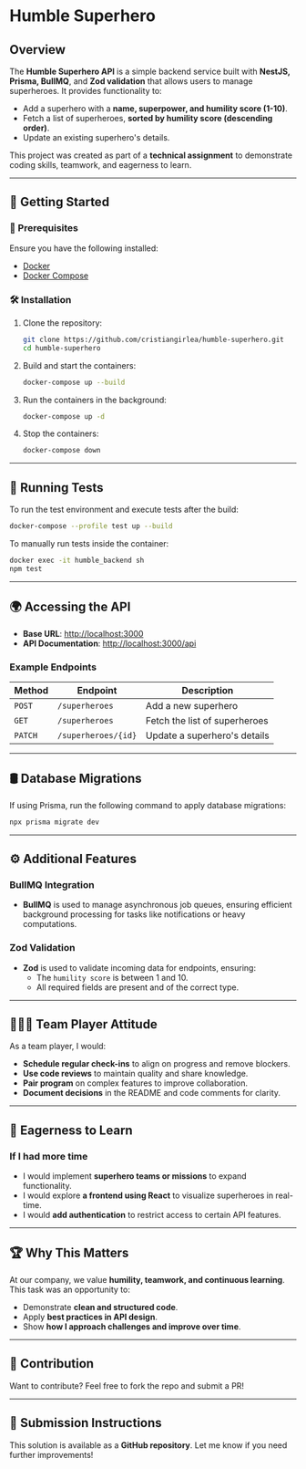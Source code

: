 # Humble Superhero

## Overview
The **Humble Superhero API** is a simple backend service built with **NestJS, Prisma, BullMQ**, and **Zod validation** that allows users to manage superheroes. It provides functionality to:
- Add a superhero with a **name, superpower, and humility score (1-10)**.
- Fetch a list of superheroes, **sorted by humility score (descending order)**.
- Update an existing superhero's details.

This project was created as part of a **technical assignment** to demonstrate coding skills, teamwork, and eagerness to learn.

---

## 🚀 Getting Started

### 📌 Prerequisites
Ensure you have the following installed:
- [Docker](https://www.docker.com/)
- [Docker Compose](https://docs.docker.com/compose/)

### 🛠 Installation
1. Clone the repository:
    ```sh
    git clone https://github.com/cristiangirlea/humble-superhero.git
    cd humble-superhero
    ```

2. Build and start the containers:
    ```sh
    docker-compose up --build
    ```

3. Run the containers in the background:
    ```sh
    docker-compose up -d
    ```

4. Stop the containers:
    ```sh
    docker-compose down
    ```

---

## 🧪 Running Tests
To run the test environment and execute tests after the build:
```sh
docker-compose --profile test up --build
```
To manually run tests inside the container:
```sh
docker exec -it humble_backend sh
npm test
```

---

## 🌍 Accessing the API
- **Base URL**: [http://localhost:3000](http://localhost:3000)
- **API Documentation**: [http://localhost:3000/api](http://localhost:3000/api)

### **Example Endpoints**
| Method | Endpoint             | Description                        |
|--------|----------------------|------------------------------------|
| `POST`  | `/superheroes`       | Add a new superhero               |
| `GET`   | `/superheroes`       | Fetch the list of superheroes      |
| `PATCH` | `/superheroes/{id}`  | Update a superhero's details       |

---

## 🛢 Database Migrations
If using Prisma, run the following command to apply database migrations:
```sh
npx prisma migrate dev
```

---

## ⚙️ Additional Features

### BullMQ Integration
- **BullMQ** is used to manage asynchronous job queues, ensuring efficient background processing for tasks like notifications or heavy computations.

### Zod Validation
- **Zod** is used to validate incoming data for endpoints, ensuring:
  - The `humility score` is between 1 and 10.
  - All required fields are present and of the correct type.

---

## 🧑‍🤝‍🧑 Team Player Attitude
As a team player, I would:
- **Schedule regular check-ins** to align on progress and remove blockers.
- **Use code reviews** to maintain quality and share knowledge.
- **Pair program** on complex features to improve collaboration.
- **Document decisions** in the README and code comments for clarity.

---

## 🚀 Eagerness to Learn
### **If I had more time**
- I would implement **superhero teams or missions** to expand functionality.
- I would explore **a frontend using React** to visualize superheroes in real-time.
- I would **add authentication** to restrict access to certain API features.

---

## 🏆 Why This Matters
At our company, we value **humility, teamwork, and continuous learning**. This task was an opportunity to:
- Demonstrate **clean and structured code**.
- Apply **best practices in API design**.
- Show **how I approach challenges and improve over time**.

---

## 🤝 Contribution
Want to contribute? Feel free to fork the repo and submit a PR!

---

## 📩 Submission Instructions
This solution is available as a **GitHub repository**. Let me know if you need further improvements!

